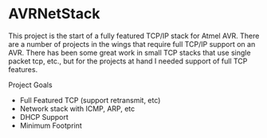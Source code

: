 # AVRNetStack

This project is the start of a fully featured TCP/IP stack for Atmel AVR. There are a number of projects in the wings that require full TCP/IP support on an AVR. There has been some great work in small TCP stacks that use single packet tcp, etc., but for the projects at hand I needed support of full TCP features. 

Project Goals
* Full Featured TCP (support retransmit, etc)
* Network stack with ICMP, ARP, etc
* DHCP Support
* Minimum Footprint
